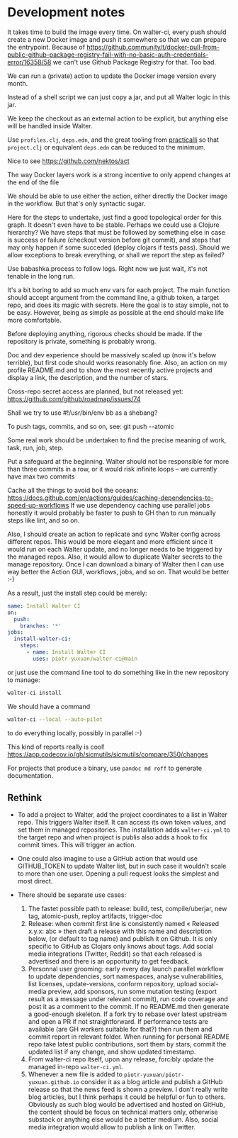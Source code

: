 # Development notes

It takes time to build the image every time. On walter-ci, every push
should create a new Docker image and push it somewhere so that we can
prepare the entrypoint. Because of
https://github.community/t/docker-pull-from-public-github-package-registry-fail-with-no-basic-auth-credentials-error/16358/58
we can't use Github Package Registry for that. Too bad.

We can run a (private) action to update the Docker image version every
month.

Instead of a shell script we can just copy a jar, and put all Walter
logic in this jar.

We keep the checkout as an external action to be explicit, but
anything else will be handled inside Walter.

Use `profiles.clj`, `deps.edn`, and the great tooling from
[practicalli](https://github.com/practicalli/clojure-deps-edn) so that
`project.clj` or equivalent `deps.edn` can be reduced to the minimum.

Nice to see https://github.com/nektos/act

The way Docker layers work is a strong incentive to only append
changes at the end of the file

We should be able to use either the action, either directly the Docker
image in the workflow. But that's only syntactic sugar.

Here for the steps to undertake, just find a good topological order
for this graph. It doesn't even have to be stable. Perhaps we could
use a Clojure hierarchy? We have steps that must be followed by
something else in case is success or failure (checkout version before
git commit), and steps that may only happen if some succeded (deploy
clojars if tests pass). Should we allow exceptions to break
everything, or shall we report the step as failed?

Use babashka.process to follow logs. Right now we just wait, it's not
tenable in the long run.

It's a bit boring to add so much env vars for each project. The main
function should accept argument from the command line, a github token,
a target repo, and does its magic with secrets. Here the goal is to
stay simple, not to be easy. However, being as simple as possible at
the end should make life more comfortable.

Before deploying anything, rigorous checks should be made. If the
repository is private, something is probably wrong.

Doc and dev experience should be massively scaled up (now it's below
terrible), but first code should works reasonably fine. Also, an
action on my profile README.md and to show the most recently active
projects and display a link, the description, and the number of stars.

Cross-repo secret access are planned, but not released yet:
https://github.com/github/roadmap/issues/74

Shall we try to use #!/usr/bin/env bb as a shebang?

To push tags, commits, and so on, see: git push --atomic

Some real work should be undertaken to find the precise meaning of
work, task, run, job, step.

Put a safeguard at the beginning. Walter should not be responsible for
more than three commits in a row, or it would risk infinite loops – we
currently have max two commits

Cache all the things to avoid boil the oceans:
https://docs.github.com/en/actions/guides/caching-dependencies-to-speed-up-workflows
If we use dependency caching use parallel jobs honestly it would
probably be faster to push to GH than to run manually steps like lint,
and so on.

Also, I should create an action to replicate and sync Walter config
across different repos. This would be more elegant and more efficient
since it would run on each Walter update, and no longer needs to be
triggered by the managed repos. Also, it would allow to duplicate
Walter secrets to the manage repository. Once I can download a binary
of Walter then I can use way better the Action GUI, workflows, jobs,
and so on. That would be better :-)

As a result, just the install step could be merely:

``` yaml
name: Install Walter CI
on:
  push:
    branches: '*'
jobs:
  install-walter-ci:
    steps:
      - name: Install Walter CI
        uses: piotr-yuxuan/walter-ci@main
```

or just use the command line tool to do something like in the new
repository to manage:

``` zsh
walter-ci install
```

We should have a command

``` zsh
walter-ci --local --auto-pilot
```

to do everything locally, possibly in parallel :-)

This kind of reports really is cool!
https://app.codecov.io/gh/sicmutils/sicmutils/compare/350/changes

For projects that produce a binary, use `pandoc md roff` to generate documentation. 

## Rethink

- To add a project to Walter, add the project coordinates to a list in
  Walter repo. This triggers Walter itself. It can access its own
  token values, and set them in managed repositories. The installation
  adds `walter-ci.yml` to the target repo and when project is publis
  also adds a hook to fix commit times. This will trigger an action.

- One could also imagine to use a GitHub action that would use
  GITHUB_TOKEN to update Walter list, but in such case it wouldn't
  scale to more than one user. Opening a pull request looks the
  simplest and most direct.

- There should be separate use cases:
  1. The fastet possible path to release: build, test,
     compile/uberjar, new tag, atomic-push, reploy artifacts,
     trigger-doc
  2. Release: when commit first line is consistently named « Released
     x.y.x: abc » then draft a release with this name and description
     below, (or default to tag name) and publish it on Github. It is
     only specific to GitHub as Clojars only knows about tags. Add
     social media integrations (Twitter, Reddit) so that each released
     is advertised and there is an opportunity to get feedback.
  3. Personnal user grooming: early every day launch parallel workflow
     to update dependencies, sort namespaces, analyse vulnerabilities,
     list licenses, update-versions, conform repository, upload
     social-media preview, add sponsors, run some mutation testing
     (export result as a message under relevant commit), run code
     coverage and post it as a comment to the commit. If no README.md
     then generate a good-enough skeleton. If a fork try to rebase
     over latest upstream and open a PR if not straightforward. If
     performance tests are available (are GH workers suitable for
     that?) then run them and commit report in relevant folder. When
     running for personal README repo take latest public
     contributions, sort them by stars, commit the updated list if any
     change, and show updated timestamp.
  4. From walter-ci repo itself, upon any release, forcibly update the
     managed in-repo `walter-ci.yml`.
  5. Whenever a new file is added to
     `piotr-yuxuan/piotr-yuxuan.github.io` consider it as a blog
     article and publish a GitHub release so that the news feed is
     shown a preview. I don't really write blog articles, but I think
     perhaps it could be helpful or fun to others. Obviously as such
     blog would be advertised and hosted on GitHub, the content should
     be focus on technical matters only, otherwise substack or
     anything else would be a better medium. Also, social media
     integration would allow to publish a link on Twitter.
